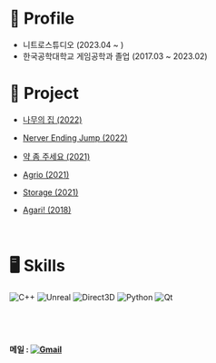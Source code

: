 # 📝 Profile
- 니트로스튜디오 (2023.04 ~ )
- 한국공학대학교 게임공학과 졸업 (2017.03 ~ 2023.02)
  </br>

# 💼 Project
  
- [나무의 집 (2022)](https://github.com/KPU-Graduation-Project/For_graduation)
- [Nerver Ending Jump (2022)](https://github.com/go4521304/2022_SGP-Project)
- [약 좀 주세요 (2021)](https://github.com/go4521304/Project_drugman)
- [Agrio (2021)](https://github.com/go4521304/agari_Network)
- [Storage (2021)](https://github.com/go4521304/storage)
- [Agari! (2018)](https://github.com/kakik/agari)
  

  </br>
  
# 🖥 Skills
  
  ![C++](https://img.shields.io/badge/C%2B%2B-00599C?&style=flat&logo=C%2B%2B&logoColor=white)
  ![Unreal](https://img.shields.io/badge/Unreal%20Engine-0E1128?&style=flat&logo=Unreal%20Engine&logoColor=white)
  ![Direct3D](https://img.shields.io/badge/Direct3D%2012-0078D6?&style=flat&logo=Windows&logoColor=white)
  ![Python](https://img.shields.io/badge/Python-3776AB?&style=flate&logo=Python&logoColor=white)
  ![Qt](https://img.shields.io/badge/Qt-41CD52?&style=flat&logo=Qt&logoColor=white)
  </br></br></br>
  
</div>


#
#### 메일 : <a href="mailto:go4521304@gmail.com">![Gmail](https://img.shields.io/badge/Gmail-EA4335?&style=flat&logo=Gmail&logoColor=white)</a>

